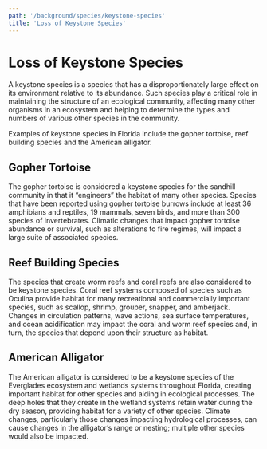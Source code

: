```yaml
---
path: '/background/species/keystone-species'
title: 'Loss of Keystone Species'
---
```


# Loss of Keystone Species

A keystone species is a species that has a disproportionately large effect on its environment relative to its abundance. Such species play a critical role in maintaining the structure of an ecological community, affecting many other organisms in an ecosystem and helping to determine the types and numbers of various other species in the community.

Examples of keystone species in Florida include the gopher tortoise, reef building species and the American alligator.

## Gopher Tortoise

The gopher tortoise is considered a keystone species for the sandhill community in that it “engineers” the habitat of many other species. Species that have been reported using gopher tortoise burrows include at least 36 amphibians and reptiles, 19 mammals, seven birds, and more than 300 species of invertebrates. Climatic changes that impact gopher tortoise abundance or survival, such as alterations to fire regimes, will impact a large suite of associated species.

## Reef Building Species

The species that create worm reefs and coral reefs are also considered to be keystone species. Coral reef systems composed of species such as Oculina provide habitat for many recreational and commercially important species, such as scallop, shrimp, grouper, snapper, and amberjack. Changes in circulation patterns, wave actions, sea surface temperatures, and ocean acidification may impact the coral and worm reef species and, in turn, the species that depend upon their structure as habitat.

## American Alligator

The American alligator is considered to be a keystone species of the Everglades ecosystem and wetlands systems throughout Florida, creating important habitat for other species and aiding in ecological processes. The deep holes that they create in the wetland systems retain water during the dry season, providing habitat for a variety of other species. Climate changes, particularly those changes impacting hydrological processes, can cause changes in the alligator’s range or nesting; multiple other species would also be impacted.
